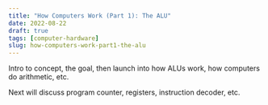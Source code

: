 ```yaml
---
title: "How Computers Work (Part 1): The ALU"
date: 2022-08-22
draft: true
tags: [computer-hardware]
slug: how-computers-work-part1-the-alu
---
```


Intro to concept, the goal, then launch into how ALUs work,
how computers do arithmetic, etc.

Next will discuss program counter, registers, instruction decoder, etc.
